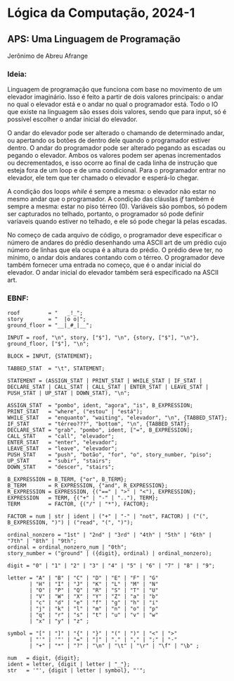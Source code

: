 # Lógica da Computação, 2024-1

## APS: Uma Linguagem de Programação

Jerônimo de Abreu Afrange

### Ideia:
Linguagem de programação que funciona com base no movimento de um elevador imaginário. Isso é feito a partir de dois valores principais: o andar no qual o elevador está e o andar no qual o programador está. Todo o IO que existe na linguagem são esses dois valores, sendo que para input, só é possível escolher o andar inicial do elevador.

O andar do elevador pode ser alterado o chamando de determinado andar, ou apertando os botões de dentro dele quando o programador estiver dentro. O andar do programador pode ser alterado pegando as escadas ou pegando o elevador. Ambos os valores podem ser apenas incrementados ou decrementados, e isso ocorre ao final de cada linha de instrução que esteja fora de um loop e de uma condicional. Para o programador entrar no elevador, ele tem que ter chamado o elevador e esperá-lo chegar.

A condição dos loops *while* é sempre a mesma: o elevador não estar no mesmo andar que o programador. A condição das cláuslas *if* também é sempre a mesma: estar no piso térreo (0). Variáveis são pombos, só podem ser capturados no telhado, portanto, o programador só pode definir varíaveis quando estiver no telhado, e ele só pode chegar lá pelas escadas.

No começo de cada arquivo de código, o programador deve especificar o número de andares do prédio desenhando uma ASCII art de um prédio cujo número de linhas que ela ocupa é a altura do prédio. O prédio deve ter, no mínimo, o andar dois andares contando com o térreo. O programador deve também fornecer uma entrada no começo, que é o andar inicial do elevador. O andar inicial do elevador também será especificado na ASCII art.

### EBNF:

```
roof         = "   _!_";
story        = "  |o o|";
ground_floor = "__|_#_|__";

INPUT = roof, "\n", story, ["$"], "\n", {story, ["$"], "\n"}, ground_floor, ["$"], "\n";

BLOCK = INPUT, {STATEMENT};

TABBED_STAT  = "\t", STATEMENT;

STATEMENT = (ASSIGN_STAT | PRINT_STAT | WHILE_STAT | IF_STAT | DECLARE_STAT | CALL_STAT | CALL_STAT | ENTER_STAT | LEAVE_STAT | PUSH_STAT | UP_STAT | DOWN_STAT), "\n";

ASSIGN_STAT  = "pombo", ident, "agora", "is", B_EXPRESSION;
PRINT_STAT   = "where", ("estou" | "está");
WHILE_STAT   = "enquanto", "waiting", "elevador", "\n", {TABBED_STAT};
IF_STAT      = "térreo???", "bottom", "\n", {TABBED_STAT}; 
DECLARE_STAT = "grab", "pombo", ident, ["=", B_EXPRESSION];
CALL_STAT    = "call", "elevador";
ENTER_STAT   = "enter", "elevador";
LEAVE_STAT   = "leave", "elevador";
PUSH_STAT    = "push", "botão", "for", "o", story_number, "piso";
UP_STAT      = "subir", "stairs";
DOWN_STAT    = "descer", "stairs";

B_EXPRESSION = B_TERM, {"or", B_TERM};
B_TERM       = R_EXPRESSION, {"and", R_EXPRESSION};
R_EXPRESSION = EXPRESSION, {("==" | ">" | "<"), EXPRESSION};
EXPRESSION   = TERM, {("+" | "-" | ".."), TERM};
TERM         = FACTOR, {("/" | "*"), FACTOR};

FACTOR = num | str | ident | ("+" | "-" | "not", FACTOR) | ("(", B_EXPRESSION, ")") | ("read", "(", ")");

ordinal_nonzero = "1st" | "2nd" | "3rd" | "4th" | "5th" | "6th" | "7th" | "8th" | "9th";
ordinal = ordinal_nonzero_num | "0th";
story_number = ("ground" | ({digit}, ordinal) | ordinal_nonzero);

digit = "0" | "1" | "2" | "3" | "4" | "5" | "6" | "7" | "8" | "9";

letter = "A" | "B" | "C" | "D" | "E" | "F" | "G"
       | "H" | "I" | "J" | "K" | "L" | "M" | "N"
       | "O" | "P" | "Q" | "R" | "S" | "T" | "U"
       | "V" | "W" | "X" | "Y" | "Z" | "a" | "b"
       | "c" | "d" | "e" | "f" | "g" | "h" | "i"
       | "j" | "k" | "l" | "m" | "n" | "o" | "p"
       | "q" | "r" | "s" | "t" | "u" | "v" | "w"
       | "x" | "y" | "z" ;

symbol = "[" | "]" | "{" | "}" | "(" | ")" | "<" | ">"
       | "'" | '"' | "=" | "|" | "." | "," | ";" | "-" 
       | "+" | "*" | "?" | "\n" | "\t" | "\r" | "\f" | "\b" ;

num   = digit, {digit};
ident = letter, {digit | letter | "_"};
str   = '"', {digit | letter | symbol}, "'";
```
